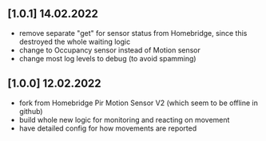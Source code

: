 ## [1.0.1] 14.02.2022

- remove separate "get" for sensor status from Homebridge, since this destroyed the whole waiting logic
- change to Occupancy sensor instead of Motion sensor
- change most log levels to debug (to avoid spamming)

## [1.0.0] 12.02.2022
- fork from Homebridge Pir Motion Sensor V2 (which seem to be offline in github)
- build whole new logic for monitoring and reacting on movement
- have detailed config for how movements are reported